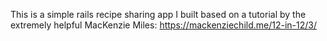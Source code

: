 This is a simple rails recipe sharing app I built based on a tutorial by the extremely helpful MacKenzie Miles: https://mackenziechild.me/12-in-12/3/
